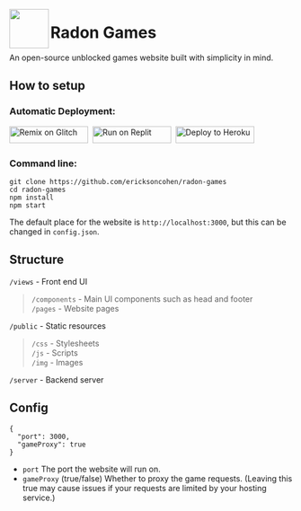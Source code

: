 <img align="left" width="70px" src="https://raw.githubusercontent.com/ericksoncohen/radon-games/main/public/img/logo-512.png"></img>
# Radon Games

An open-source unblocked games website built with simplicity in mind.

## How to setup

### Automatic Deployment:<br>
<a href="https://glitch.com/edit/#!/import/github/ericksoncohen/radon-games" title="Remix on Glitch"><img alt="Remix on Glitch" src="https://cdn.glitch.com/2703baf2-b643-4da7-ab91-7ee2a2d00b5b%2Fremix-button.svg" width="140" height="30"><img></a>&nbsp;
<a href="https://repl.it/github/ericksoncohen/radon-games" title="Run on Replit"><img alt="Run on Replit" src="https://repl.it/badge/github/ericksoncohen/radon-games" width="140" height="30"><img></a>&nbsp;
<a href="https://heroku.com/deploy?template=https://github.com/ericksoncohen/radon-games" title="Deploy to Heroku"><img alt="Deploy to Heroku" src="https://www.herokucdn.com/deploy/button.svg" width="140" height="30"><img></a>


### Command line:
```
git clone https://github.com/ericksoncohen/radon-games
cd radon-games
npm install
npm start
```

The default place for the website is `http://localhost:3000`, but this can be changed in `config.json`.

## Structure


`/views` - Front end UI<br>
> `/components` - Main UI components such as head and footer<br>
> `/pages` - Website pages<br>

`/public` - Static resources<br>
> `/css` - Stylesheets<br>
> `/js` - Scripts<br>
> `/img` - Images<br>

`/server` - Backend server<br>

## Config
```
{
  "port": 3000,
  "gameProxy": true
}
```

- `port` The port the website will run on.
- `gameProxy` (true/false) Whether to proxy the game requests. (Leaving this true may cause issues if your requests are limited by your hosting service.)